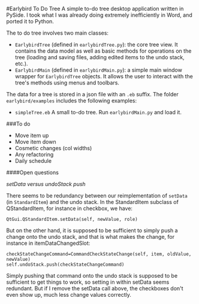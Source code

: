 #Earlybird To Do Tree
A simple to-do tree desktop application written in PySide. I took what I was already doing extremely inefficiently in Word, and ported it to Python. 

The to do tree involves two main classes:
- `EarlybirdTree` (defined in `earlybirdTree.py`): the core tree view. It contains the data model as well as basic methods for operations on the tree (loading and saving files, adding edited items to the undo stack, etc.). 
- `EarlybirdMain` (defined in `earlybirdMain.py`): a simple main window wrapper for `EarlybirdTree` objects. It allows the user to interact with the tree's methods using menus and toolbars. 

The data for a tree is stored in a json file with an `.eb` suffix. The folder `earlybird/examples` includes the following examples:
- `simpleTree.eb`   A small to-do tree. Run `earlybirdMain.py` and load it.


###To do
- Move item up
- Move item down
- Cosmetic changes (col widths)
- Any refactoring
- Daily schedule

####Open questions

*setData versus undoStack push*

There seems to be redundancy between our reimplementation of `setData` (in `StandardItem`) and the undo stack. In the StandardItem subclass of QStandardItem, for instance in checkbox, we have: 

    QtGui.QStandardItem.setData(self, newValue, role) 
    
But on the other hand, it is supposed to be sufficient to simply push a change onto the undo stack, and that is what makes the change, for instance in itemDataChangedSlot:

    checkStateChangeCommand=CommandCheckStateChange(self, item, oldValue, newValue)
    self.undoStack.push(checkStateChangeCommand)
    
Simply pushing that command onto the undo stack is supposed to be sufficient to get things to work, so setting in within setData seems redundant. But if I remove the setData call above, the checkboxes don't even show up, much less change values correctly. 